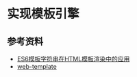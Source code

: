 # 实现模板引擎

## 参考资料

- [ES6模板字符串在HTML模板渲染中的应用](https://www.zhangxinxu.com/wordpress/2020/10/es6-html-template-literal/)
- [web-template](https://github.com/XboxYan/web-template)